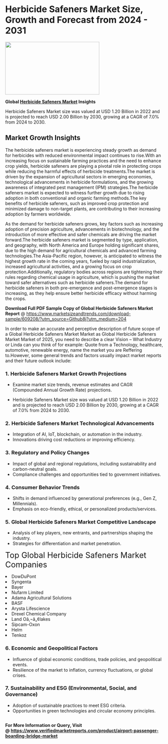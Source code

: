 <H1>Herbicide Safeners Market Size, Growth and Forecast from 2024 - 2031</H1><img class="aligncenter size-medium wp-image-584254" src="https://thirdeyenews.in/wp-content/uploads/2024/09/Global-Market-Research-300x168.jpeg" alt="" width="300" height="168" /><p><strong>Global&nbsp;<a href="https://www.marketsizeandtrends.com/download-sample/609208/?utm_source=Github8j?utm_medium=204">Herbicide Safeners Market</a> Insights</strong></p><p>Herbicide Safeners Market size was valued at USD 1.20 Billion in 2022 and is projected to reach USD 2.00 Billion by 2030, growing at a CAGR of 7.0% from 2024 to 2030.</p><p><h2>Market Growth Insights</h2> <p>The herbicide safeners market is experiencing steady growth as demand for herbicides with reduced environmental impact continues to rise.With an increasing focus on sustainable farming practices and the need to enhance crop yields, herbicide safeners are playing a pivotal role in protecting crops while reducing the harmful effects of herbicide treatments.The market is driven by the expansion of agricultural sectors in emerging economies, technological advancements in herbicide formulations, and the growing awareness of integrated pest management (IPM) strategies.The herbicide safeners market is expected to witness further growth due to rising adoption in both conventional and organic farming methods.The key benefits of herbicide safeners, such as improved crop protection and minimized damage to non-target plants, are contributing to their increasing adoption by farmers worldwide.</p> <p>As the demand for herbicide safeners grows, key factors such as increasing adoption of precision agriculture, advancements in biotechnology, and the introduction of more effective and safer chemicals are driving the market forward.The herbicide safeners market is segmented by type, application, and geography, with North America and Europe holding significant shares, due to the high demand for agricultural chemicals and advanced farming technologies.The Asia-Pacific region, however, is anticipated to witness the highest growth rate in the coming years, fueled by rapid industrialization, increased agricultural activities, and a growing focus on crop protection.Additionally, regulatory bodies across regions are tightening their rules regarding chemical usage in agriculture, which is pushing the market toward safer alternatives such as herbicide safeners.The demand for herbicide safeners in both pre-emergence and post-emergence stages is increasing, as they help ensure better herbicide efficacy without harming the crops.<p><span class=""><strong>Download Full PDF Sample Copy of Global Herbicide Safeners Market Report</strong> @ <a href="https://www.marketsizeandtrends.com/download-sample/609208/?utm_source=Github8j?utm_medium=204" target="_blank">https://www.marketsizeandtrends.com/download-sample/609208/?utm_source=Github8j?utm_medium=204</a></span></p><p>In order to make an accurate and perceptive description of future scope of a Global&nbsp;Herbicide Safeners Market Market as Global&nbsp;Herbicide Safeners Market Market of 2025, you need to describe a clear Vision &ndash; What Industry or Linda can you think of for example: Quote from a Technology, healthcare, automotive, renewable energy, name the market you are Reffering to.However, some general trends and factors usually impact market reports and their future outlook include:</p><h3>1.&nbsp;<strong>Herbicide Safeners Market Growth Projections</strong></h3><ul><li>Examine market size trends, revenue estimates and CAGR (Compounded Annual Growth Rate) projections.</li><li><p>Herbicide Safeners Market size was valued at USD 1.20 Billion in 2022 and is projected to reach USD 2.00 Billion by 2030, growing at a CAGR of 7.0% from 2024 to 2030.</p></li></ul><h3>2.&nbsp;<strong>Herbicide Safeners Market Technological Advancements</strong></h3><ul><li>Integration of AI, IoT, blockchain, or automation in the industry.</li><li>Innovations driving cost reductions or improving efficiency.</li></ul><h3>3.&nbsp;<strong>Regulatory and Policy Changes</strong></h3><ul><li>Impact of global and regional regulations, including sustainability and carbon-neutral goals.</li><li>Compliance challenges and opportunities tied to government initiatives.</li></ul><h3>4.&nbsp;<strong>Consumer Behavior Trends</strong></h3><ul><li>Shifts in demand influenced by generational preferences (e.g., Gen Z, Millennials).</li><li>Emphasis on eco-friendly, ethical, or personalized products/services.</li></ul><h3>5.&nbsp;<strong>Global Herbicide Safeners Market Competitive Landscape</strong></h3><ul><li>Analysis of key players, new entrants, and partnerships shaping the industry.</li><li>Strategies for differentiation and market penetration.</li></ul><p data-pm-slice="1 1 []"><span style="color: inherit; font-family: inherit; font-size: 25px;">Top Global Herbicide Safeners Market Companies</span></p><div class="" data-test-id=""><p><li>DowDuPont</li><li> Syngenta</li><li> Bayer</li><li> Nufarm Limited</li><li> Adama Agricultural Solutions</li><li> BASF</li><li> Arysta Lifescience</li><li> Drexel Chemical Company</li><li> Land Oâ‚¬â„¢lakes</li><li> Sipcam-Oxon</li><li> Helm</li><li> Tenkoz</li></p></div><h3>6.&nbsp;<strong>Economic and Geopolitical Factors</strong></h3><ul><li>Influence of global economic conditions, trade policies, and geopolitical events.</li><li>Resilience of the market to inflation, currency fluctuations, or global crises.</li></ul><h3>7.&nbsp;<strong>Sustainability and ESG (Environmental, Social, and Governance)</strong></h3><ul><li>Adoption of sustainable practices to meet ESG criteria.</li><li>Opportunities in green technologies and circular economy principles.</li></ul><h2><strong style="font-size: 14px;">For More Information or Query, Visit @&nbsp;</strong><a style="background-color: #ffffff; font-size: 14px;" href="https://www.marketsizeandtrends.com/report/herbicide-safeners-market/" target="_blank">https://www.verifiedmarketreports.com/product/airport-passenger-boarding-bridge-market</a></h2>